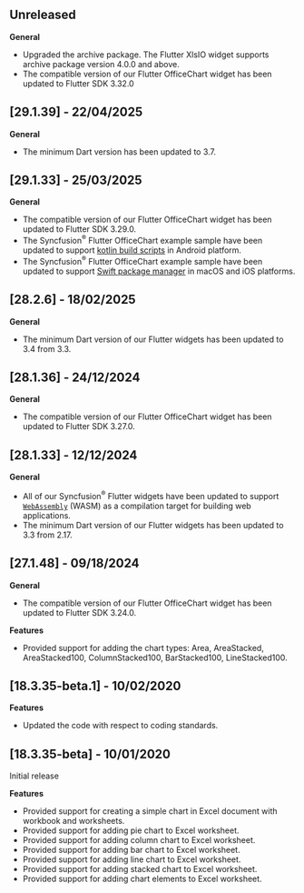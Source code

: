 ## Unreleased

**General**

* Upgraded the archive package. The Flutter XlsIO widget supports archive package version 4.0.0 and above.
* The compatible version of our Flutter OfficeChart widget has been updated to Flutter SDK 3.32.0

## [29.1.39] - 22/04/2025

**General**

* The minimum Dart version has been updated to 3.7.

## [29.1.33] - 25/03/2025

**General**

*  The compatible version of our Flutter OfficeChart widget has been updated to Flutter SDK 3.29.0.
*  The Syncfusion<sup>&reg;</sup> Flutter OfficeChart example sample have been updated to support [kotlin build scripts](https://docs.flutter.dev/release/breaking-changes/flutter-gradle-plugin-apply) in Android platform.
*  The Syncfusion<sup>&reg;</sup> Flutter OfficeChart example sample have been updated to support [Swift package manager](https://docs.flutter.dev/packages-and-plugins/swift-package-manager/for-app-developers) in macOS and iOS platforms.

## [28.2.6] - 18/02/2025

**General**

* The minimum Dart version of our Flutter widgets has been updated to 3.4 from 3.3.

## [28.1.36] - 24/12/2024

**General**

* The compatible version of our Flutter OfficeChart widget has been updated to Flutter SDK 3.27.0.

## [28.1.33] - 12/12/2024

**General**

* All of our Syncfusion<sup>&reg;</sup> Flutter widgets have been updated to support [`WebAssembly`](https://docs.flutter.dev/platform-integration/web/wasm) (WASM) as a compilation target for building web applications.
* The minimum Dart version of our Flutter widgets has been updated to 3.3 from 2.17.

## [27.1.48] - 09/18/2024

**General**

* The compatible version of our Flutter OfficeChart widget has been updated to Flutter SDK 3.24.0.

**Features**

* Provided support for adding the chart types: Area, AreaStacked, AreaStacked100, ColumnStacked100, BarStacked100, LineStacked100.

## [18.3.35-beta.1] - 10/02/2020

**Features**
* Updated the code with respect to coding standards.

## [18.3.35-beta] - 10/01/2020

Initial release

**Features** 
* Provided support for creating a simple chart in Excel document with workbook and worksheets.
* Provided support for adding pie chart to Excel worksheet.
* Provided support for adding column chart to Excel worksheet.
* Provided support for adding bar chart to Excel worksheet.
* Provided support for adding line chart to Excel worksheet.
* Provided support for adding stacked chart to Excel worksheet.
* Provided support for adding chart elements to Excel worksheet.